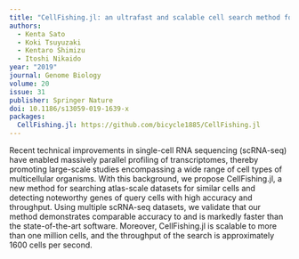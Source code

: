 ```yaml
---
title: "CellFishing.jl: an ultrafast and scalable cell search method for single-cell RNA sequencing"
authors:
  - Kenta Sato
  - Koki Tsuyuzaki
  - Kentaro Shimizu
  - Itoshi Nikaido
year: "2019"
journal: Genome Biology
volume: 20
issue: 31
publisher: Springer Nature
doi: 10.1186/s13059-019-1639-x
packages:
  CellFishing.jl: https://github.com/bicycle1885/CellFishing.jl
---
```


Recent technical improvements in single-cell RNA sequencing (scRNA-seq) have enabled massively parallel profiling of transcriptomes, thereby promoting large-scale studies encompassing a wide range of cell types of multicellular organisms. With this background, we propose CellFishing.jl, a new method for searching atlas-scale datasets for similar cells and detecting noteworthy genes of query cells with high accuracy and throughput. Using multiple scRNA-seq datasets, we validate that our method demonstrates comparable accuracy to and is markedly faster than the state-of-the-art software. Moreover, CellFishing.jl is scalable to more than one million cells, and the throughput of the search is approximately 1600 cells per second.
